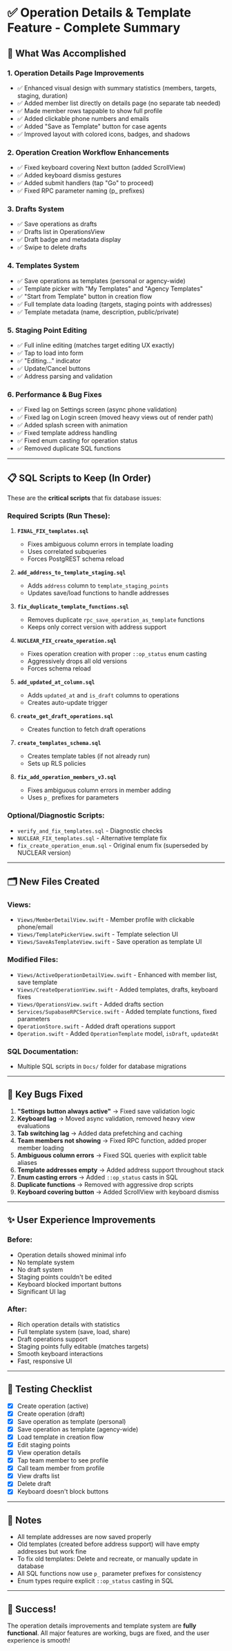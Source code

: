 # ✅ Operation Details & Template Feature - Complete Summary

## 🎯 What Was Accomplished

### **1. Operation Details Page Improvements**
- ✅ Enhanced visual design with summary statistics (members, targets, staging, duration)
- ✅ Added member list directly on details page (no separate tab needed)
- ✅ Made member rows tappable to show full profile
- ✅ Added clickable phone numbers and emails
- ✅ Added "Save as Template" button for case agents
- ✅ Improved layout with colored icons, badges, and shadows

### **2. Operation Creation Workflow Enhancements**
- ✅ Fixed keyboard covering Next button (added ScrollView)
- ✅ Added keyboard dismiss gestures
- ✅ Added submit handlers (tap "Go" to proceed)
- ✅ Fixed RPC parameter naming (p_ prefixes)

### **3. Drafts System**
- ✅ Save operations as drafts
- ✅ Drafts list in OperationsView
- ✅ Draft badge and metadata display
- ✅ Swipe to delete drafts

### **4. Templates System**
- ✅ Save operations as templates (personal or agency-wide)
- ✅ Template picker with "My Templates" and "Agency Templates"
- ✅ "Start from Template" button in creation flow
- ✅ Full template data loading (targets, staging points with addresses)
- ✅ Template metadata (name, description, public/private)

### **5. Staging Point Editing**
- ✅ Full inline editing (matches target editing UX exactly)
- ✅ Tap to load into form
- ✅ "Editing..." indicator
- ✅ Update/Cancel buttons
- ✅ Address parsing and validation

### **6. Performance & Bug Fixes**
- ✅ Fixed lag on Settings screen (async phone validation)
- ✅ Fixed lag on Login screen (moved heavy views out of render path)
- ✅ Added splash screen with animation
- ✅ Fixed template address handling
- ✅ Fixed enum casting for operation status
- ✅ Removed duplicate SQL functions

---

## 📋 SQL Scripts to Keep (In Order)

These are the **critical scripts** that fix database issues:

### **Required Scripts (Run These):**

1. **`FINAL_FIX_templates.sql`**
   - Fixes ambiguous column errors in template loading
   - Uses correlated subqueries
   - Forces PostgREST schema reload

2. **`add_address_to_template_staging.sql`**
   - Adds `address` column to `template_staging_points`
   - Updates save/load functions to handle addresses

3. **`fix_duplicate_template_functions.sql`**
   - Removes duplicate `rpc_save_operation_as_template` functions
   - Keeps only correct version with address support

4. **`NUCLEAR_FIX_create_operation.sql`**
   - Fixes operation creation with proper `::op_status` enum casting
   - Aggressively drops all old versions
   - Forces schema reload

5. **`add_updated_at_column.sql`**
   - Adds `updated_at` and `is_draft` columns to operations
   - Creates auto-update trigger

6. **`create_get_draft_operations.sql`**
   - Creates function to fetch draft operations

7. **`create_templates_schema.sql`**
   - Creates template tables (if not already run)
   - Sets up RLS policies

8. **`fix_add_operation_members_v3.sql`**
   - Fixes ambiguous column errors in member adding
   - Uses `p_` prefixes for parameters

### **Optional/Diagnostic Scripts:**
- `verify_and_fix_templates.sql` - Diagnostic checks
- `NUCLEAR_FIX_templates.sql` - Alternative template fix
- `fix_create_operation_enum.sql` - Original enum fix (superseded by NUCLEAR version)

---

## 🗂️ New Files Created

### **Views:**
- `Views/MemberDetailView.swift` - Member profile with clickable phone/email
- `Views/TemplatePickerView.swift` - Template selection UI
- `Views/SaveAsTemplateView.swift` - Save operation as template UI

### **Modified Files:**
- `Views/ActiveOperationDetailView.swift` - Enhanced with member list, save template
- `Views/CreateOperationView.swift` - Added templates, drafts, keyboard fixes
- `Views/OperationsView.swift` - Added drafts section
- `Services/SupabaseRPCService.swift` - Added template functions, fixed parameters
- `OperationStore.swift` - Added draft operations support
- `Operation.swift` - Added `OperationTemplate` model, `isDraft`, `updatedAt`

### **SQL Documentation:**
- Multiple SQL scripts in `Docs/` folder for database migrations

---

## 🐛 Key Bugs Fixed

1. **"Settings button always active"** → Fixed save validation logic
2. **Keyboard lag** → Moved async validation, removed heavy view evaluations
3. **Tab switching lag** → Added data prefetching and caching
4. **Team members not showing** → Fixed RPC function, added proper member loading
5. **Ambiguous column errors** → Fixed SQL queries with explicit table aliases
6. **Template addresses empty** → Added address support throughout stack
7. **Enum casting errors** → Added `::op_status` casts in SQL
8. **Duplicate functions** → Removed with aggressive drop scripts
9. **Keyboard covering button** → Added ScrollView with keyboard dismiss

---

## ✨ User Experience Improvements

### **Before:**
- Operation details showed minimal info
- No template system
- No draft system  
- Staging points couldn't be edited
- Keyboard blocked important buttons
- Significant UI lag

### **After:**
- Rich operation details with statistics
- Full template system (save, load, share)
- Draft operations support
- Staging points fully editable (matches targets)
- Smooth keyboard interactions
- Fast, responsive UI

---

## 🚀 Testing Checklist

- [x] Create operation (active)
- [x] Create operation (draft)
- [x] Save operation as template (personal)
- [x] Save operation as template (agency-wide)
- [x] Load template in creation flow
- [x] Edit staging points
- [x] View operation details
- [x] Tap team member to see profile
- [x] Call team member from profile
- [x] View drafts list
- [x] Delete draft
- [x] Keyboard doesn't block buttons

---

## 📝 Notes

- All template addresses are now saved properly
- Old templates (created before address support) will have empty addresses but work fine
- To fix old templates: Delete and recreate, or manually update in database
- All SQL functions now use `p_` parameter prefixes for consistency
- Enum types require explicit `::op_status` casting in SQL

---

## 🎊 Success!

The operation details improvements and template system are **fully functional**. All major features are working, bugs are fixed, and the user experience is smooth!

